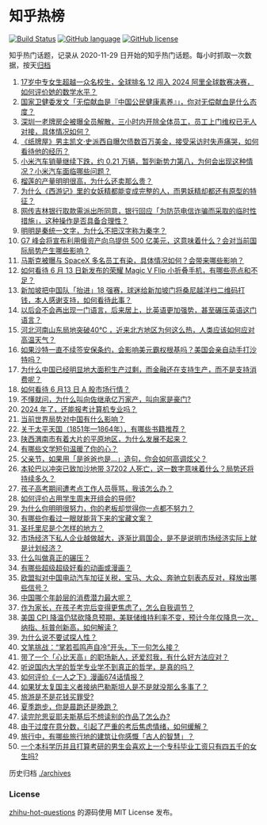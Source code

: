# 知乎热榜
[![Build Status](https://github.com/ToWeLong/zhihu-hot-questions/workflows/CI/badge.svg)](https://github.com/ToWeLong/zhihu-hot-questions/actions)
[![GitHub language](https://img.shields.io/badge/language-golang-orange.svg)](https://golang.org/)
[![GitHub license](https://img.shields.io/github/license/ToWeLong/zhihu-hot-questions)](https://github.com/ToWeLong/zhihu-hot-questions/blob/main/LICENSE)

知乎热门话题，记录从 2020-11-29 日开始的知乎热门话题。每小时抓取一次数据，按天[归档](./archives)

<!-- BEGIN -->

1. [17岁中专女生超越一众名校生，全球排名 12 闯入 2024 阿里全球数赛决赛，如何评价她的数学水平？](https://www.zhihu.com/question/658799326)
1. [国家卫健委发文「无偿献血是『中国公民健康素养』」，你对无偿献血是什么态度？](https://www.zhihu.com/question/658787963)
1. [深圳一老牌房企被曝全员解散，三小时内开除全体员工，员工上门维权已无人对接，具体情况如何？](https://www.zhihu.com/question/658791621)
1. [《纸牌屋》男主凯文·史派西自曝欠债数百万美金，接受采访时失声痛哭，如何看待他的经历？](https://www.zhihu.com/question/658743318)
1. [小米汽车销量继续下跌，约 0.21 万辆，暂列新势力第八，为何会出现这种情况？小米汽车面临哪些问题？](https://www.zhihu.com/question/658744622)
1. [榴莲的产量明明很高，为什么还卖那么贵？](https://www.zhihu.com/question/589135782)
1. [为什么《西游记》里的女妖精都能变成完整的人，而男妖精却都还有原型的特征？](https://www.zhihu.com/question/658507245)
1. [网传吉林银行取款需派出所同意，银行回应「为防范电信诈骗而采取的临时性措施」，这种操作是否具备合理性？](https://www.zhihu.com/question/658785765)
1. [明明是秦统一文字，为什么不把汉字称为秦字？](https://www.zhihu.com/question/655554871)
1. [G7 峰会将宣布利用俄资产向乌提供 500 亿美元，这意味着什么？会对当前国际局势产生哪些影响？](https://www.zhihu.com/question/658791501)
1. [马斯克被曝与 SpaceX 多名员工有染，具体情况如何？会带来哪些影响？](https://www.zhihu.com/question/658747804)
1. [如何看待 6 月 13 日新发布的荣耀 Magic V Flip 小折叠手机，有哪些亮点和不足？](https://www.zhihu.com/question/658718634)
1. [新加坡把中国队「抬进」18 强赛，球迷给新加坡门将桑尼越洋扫二维码打钱，本人感谢支持，如何看待此事？](https://www.zhihu.com/question/658722568)
1. [以后会不会再出现一门语言，后来居上，比英语更加强势，甚至碾压英语这门语言？](https://www.zhihu.com/question/584899431)
1. [河北河南山东局地突破40℃ ，近来北方地区为何这么热，人类应该如何应对高温天气？](https://www.zhihu.com/question/658699854)
1. [如果沙特一直不续签安保条约，会影响美元霸权根基吗？美国会亲自动手打沙特吗？](https://www.zhihu.com/question/658693399)
1. [为什么中国已经明显地大面积生产过剩，而金融还在支持生产，而不是支持消费呢？](https://www.zhihu.com/question/559366866)
1. [如何看待 6 月13 日 A 股市场行情？](https://www.zhihu.com/question/658789049)
1. [不懂就问，为什么叫向佐继承亿万家产，叫向家是豪门?](https://www.zhihu.com/question/402175804)
1. [2024 年了，还能报考计算机专业吗？](https://www.zhihu.com/question/658583821)
1. [当前世界局势对中国有什么影响？](https://www.zhihu.com/question/658575601)
1. [关于太平天国（1851年—1864年），有哪些书籍推荐？](https://www.zhihu.com/question/657928975)
1. [陕西渭南市有着大片的平原地区，为什么发展不起来？](https://www.zhihu.com/question/440613841)
1. [有哪些文学短句温暖了你的心？](https://www.zhihu.com/question/658760322)
1. [父亲节，如果用「是爸爸也是...」造句，你会如何高调炫父？](https://www.zhihu.com/question/658632731)
1. [本轮巴以冲突已致加沙地带 37202 人死亡，这一数字意味着什么？局势还将持续多久？](https://www.zhihu.com/question/658751859)
1. [孩子高考期间遭考点工作人员辱骂，我该怎么办？](https://www.zhihu.com/question/658460360)
1. [如何评价占用学生周末开组会的导师?](https://www.zhihu.com/question/658169099)
1. [为什么你明明很努力，你的老板却觉得你一点都不努力？](https://www.zhihu.com/question/658454508)
1. [有哪些你看过一眼就能背下来的宝藏文案？](https://www.zhihu.com/question/656538053)
1. [圣托里尼是个怎样的地方？](https://www.zhihu.com/question/280262473)
1. [市场经济下私人企业越做越大，逐渐比肩国企，是不是说明市场经济实际上就是计划经济？](https://www.zhihu.com/question/656893314)
1. [什么叫做真正的碾压？](https://www.zhihu.com/question/657532077)
1. [有哪些超级超级好看的动画或漫画？](https://www.zhihu.com/question/321562809)
1. [欧盟拟对中国电动汽车加征关税，宝马、大众、奔驰立刻表态反对，释放出哪些信号？](https://www.zhihu.com/question/658786453)
1. [中国哪个年龄层的消费潜力最大呢？](https://www.zhihu.com/question/658011136)
1. [作为家长，在孩子考完后变得更焦虑了，怎么自我调节？](https://www.zhihu.com/question/658169319)
1. [美国 CPI 降温仍猛砍降息预期，美联储维持利率不变，预计今年仅降息一次，纳指、标普创新高，如何解读？](https://www.zhihu.com/question/658791639)
1. [为什么说不要试探人性？](https://www.zhihu.com/question/561103298)
1. [文笔挑战：“掌若孤鸣声自冷”开头，下一句怎么接？](https://www.zhihu.com/question/658761616)
1. [带了一个「心比天高」的职场新人，还爱怼我，有什么好方法应对？](https://www.zhihu.com/question/658504391)
1. [听说国内大学的哲学专业学不到真正的哲学，是真的吗？](https://www.zhihu.com/question/507020596)
1. [如何评价《一人之下》漫画674话情报？](https://www.zhihu.com/question/658751645)
1. [如果犹太复国主义者接纳巴勒斯坦人是不是就没那么多事了？](https://www.zhihu.com/question/658345922)
1. [旅游是不是花钱买罪受?](https://www.zhihu.com/question/658608014)
1. [夏季跑步，你是晨跑还是晚跑？](https://www.zhihu.com/question/656965235)
1. [读完陀思妥耶夫斯基后不想读别的作品了怎么办?](https://www.zhihu.com/question/656224111)
1. [由于过度在意分数，引起了严重的考后焦虑情绪，如何缓解？](https://www.zhihu.com/question/658169326)
1. [旅行中，有哪些旅行地的建筑让你感慨「古人的智慧」？](https://www.zhihu.com/question/655211417)
1. [一个本科学历并且打算考研的男生会喜欢上一个专科毕业工资只有四五千的女生吗?](https://www.zhihu.com/question/658627597)

<!-- END -->

历史归档 [./archives](./archives)


### License
[zhihu-hot-questions](https://github.com/towelong/zhihu-hot-questions) 的源码使用 MIT License 发布。